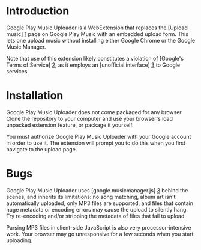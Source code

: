 # Introduction

Google Play Music Uploader is a WebExtension that replaces the [Upload
music] [1] page on Google Play Music with an embedded upload form.  This
lets one upload music without installing either Google Chrome or the
Google Music Manager.

Note that use of this extension likely constitutes a violation of
[Google's Terms of Service] [2], as it employs an [unofficial interface]
[3] to Google services.

# Installation

Google Play Music Uploader does not come packaged for any browser.
Clone the repository to your computer and use your browser's load
unpacked extension feature, or package it yourself.

You must authorize Google Play Music Uploader with your Google
account in order to use it.  The extension will prompt you to do this
when you first navigate to the upload page.

# Bugs

Google Play Music Uploader uses [google.musicmanager.js] [3] behind the
scenes, and inherits its limitations: no song matching, album art isn't
automatically uploaded, only MP3 files are supported, and files that
contain huge metadata or encoding errors may cause the upload to
silently hang.  Try re-encoding and/or stripping the metadata of files
that fail to upload.

Parsing MP3 files in client-side JavaScript is also very
processor-intensive work.  Your browser may go unresponsive for a few
seconds when you start uploading.

[1]: https://play.google.com/music/listen#/manager
[2]: https://www.google.com/intl/en/policies/terms/
[3]: https://github.com/lxr/google.musicmanager.js
